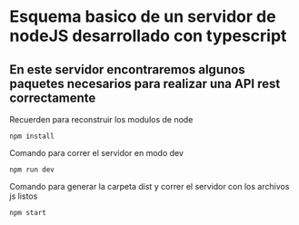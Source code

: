 
  # Esquema basico de un servidor de nodeJS desarrollado con typescript


  ## En este servidor encontraremos algunos paquetes necesarios para realizar una API rest correctamente



  Recuerden para reconstruir los modulos de node

  ```
  npm install
  ```

  Comando para correr el servidor en modo dev

  ```
  npm run dev
  ```

  Comando para generar la carpeta dist y correr el servidor con los archivos js listos

  ```
  npm start
  ```
